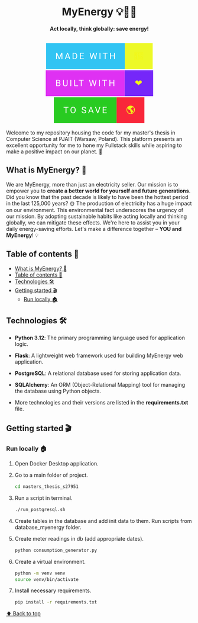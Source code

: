 <div align="center">
  <br>
  <h1>MyEnergy 💡🐷💸</h1>
  <strong>Act locally, think globally: save energy!</strong>
</div>
<br>
<p align="center">
    <img src="website/static/images/readme/made_with.svg">
    <img src="website/static/images/readme/built_with.svg">
    <img src="website/static/images/readme/to_save.svg">
</p>

Welcome to my repository housing the code for my master's thesis in Computer Science at PJAIT (Warsaw, Poland). This platform presents an excellent opportunity for me to hone my Fullstack skills while aspiring to make a positive impact on our planet. 🌱

## What is MyEnergy? 🌱

We are MyEnergy, more than just an electricity seller. Our mission is to empower you to **create a better world for yourself and future generations**. Did you know that the past decade is likely to have been the hottest period in the last 125,000 years?
🌞 The production of electricity has a huge impact on our environment. This environmental fact underscores the urgency of our mission. By adopting sustainable habits like acting locally and thinking globally, we can mitigate these effects. We're here to assist you in your daily energy-saving efforts. Let's make a difference together – **YOU and MyEnergy**! 💡

## Table of contents 📖

- [What is MyEnergy? 🌱](#what-is-myenergy-)
- [Table of contents 📖](#table-of-contents-)
- [Technologies 🛠](#technologies-)
- [Getting started 🎬](#getting-started-)
  - [Run locally 🏠](#run-locally-)

## Technologies 🛠

- **Python 3.12**: The primary programming language used for application logic.
  
- **Flask**: A lightweight web framework used for building MyEnergy web application.
  
- **PostgreSQL**: A relational database used for storing application data.

- **SQLAlchemy**: An ORM (Object-Relational Mapping) tool for managing the database using Python objects.

- More technologies and their versions are listed in the **requirements.txt** file.

## Getting started 🎬

### Run locally 🏠

1. Open Docker Desktop application.

2. Go to a main folder of project.

   ```bash
   cd masters_thesis_s27951
   ```

3. Run a script in terminal.

   ```bash
   ./run_postgresql.sh
   ```

4. Create tables in the database and add init data to them.
   Run scripts from database_myenergy folder.

5. Create meter readings in db (add appropriate dates).

   ```bash
   python consumption_generator.py
   ```

6. Create a virtual environment.

   ```bash
   python -m venv venv
   source venv/bin/activate
   ```

7. Install necessary requirements.

   ```bash
   pip install -r requirements.txt
   ```

[⬆ Back to top](#table-of-contents)

